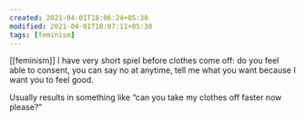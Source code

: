 ```yaml
---
created: 2021-04-01T18:06:24+05:30
modified: 2021-04-01T18:07:11+05:30
tags: [feminism]
---
```

[[feminism]]
 I have very short spiel before clothes come off: do you feel able to consent, you can say no at anytime, tell me what you want because I want you to feel good. 

Usually results in something like “can you take my clothes off faster now please?” 
